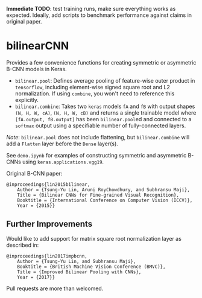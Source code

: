 **Immediate TODO**: test training runs, make sure everything works as expected. Ideally, add scripts to benchmark performance against claims in original paper.

# bilinearCNN

Provides a few convenience functions for creating symmetric or asymmetric B-CNN models in Keras.

- `bilinear.pool`: Defines average pooling of feature-wise outer product in `tensorflow`, including element-wise signed square root and L2 normalization. If using `combine`, you won't need to reference this explicitly.
- `bilinear.combine`: Takes two `keras` models `fA` and `fB` with output shapes `(N, H, W, cA)`, `(N, H, W, cB)` and returns a single trainable model where `[fA.output, fB.output]` has been `bilinear.pool`ed and connected to a `softmax` output using a specifiable number of fully-connected layers.

*Note*: `bilinear.pool` does not include flattening, but `bilinear.combine` will add a `Flatten` layer before the `Dense` layer(s).

See `demo.ipynb` for examples of constructing symmetric and asymmetric B-CNNs using `keras.applications.vgg19`.

Original B-CNN paper:
```
@inproceedings{lin2015bilinear,
    Author = {Tsung-Yu Lin, Aruni RoyChowdhury, and Subhransu Maji},
    Title = {Bilinear CNNs for Fine-grained Visual Recognition},
    Booktitle = {International Conference on Computer Vision (ICCV)},
    Year = {2015}}
```

## Further Improvements

Would like to add support for matrix square root normalization layer as described in:
```
@inproceedings{lin2017impbcnn,
    Author = {Tsung-Yu Lin, and Subhransu Maji},
    Booktitle = {British Machine Vision Conference (BMVC)},
    Title = {Improved Bilinear Pooling with CNNs},
    Year = {2017}}
```

Pull requests are more than welcomed.
